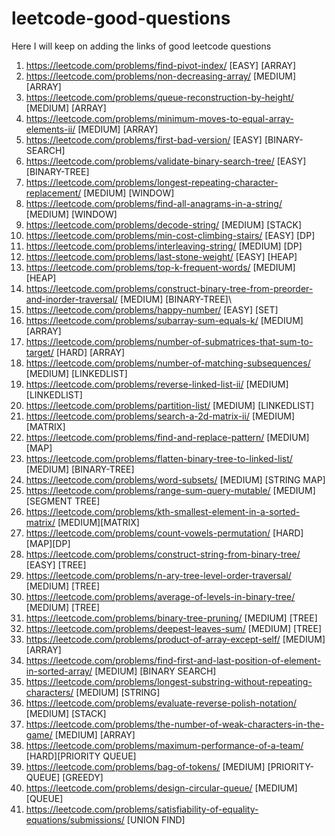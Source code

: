 # leetcode-good-questions
Here I will keep on adding the links of good leetcode questions

1. https://leetcode.com/problems/find-pivot-index/ [EASY] [ARRAY]
2. https://leetcode.com/problems/non-decreasing-array/ [MEDIUM] [ARRAY]
3. https://leetcode.com/problems/queue-reconstruction-by-height/ [MEDIUM] [ARRAY]
4. https://leetcode.com/problems/minimum-moves-to-equal-array-elements-ii/ [MEDIUM] [ARRAY]
5. https://leetcode.com/problems/first-bad-version/ [EASY] [BINARY-SEARCH]
6. https://leetcode.com/problems/validate-binary-search-tree/ [EASY] [BINARY-TREE]
7. https://leetcode.com/problems/longest-repeating-character-replacement/ [MEDIUM] [WINDOW]
8. https://leetcode.com/problems/find-all-anagrams-in-a-string/ [MEDIUM] [WINDOW]
9. https://leetcode.com/problems/decode-string/ [MEDIUM] [STACK]
10. https://leetcode.com/problems/min-cost-climbing-stairs/ [EASY] [DP]
11. https://leetcode.com/problems/interleaving-string/ [MEDIUM] [DP]
12. https://leetcode.com/problems/last-stone-weight/ [EASY] [HEAP]
13. https://leetcode.com/problems/top-k-frequent-words/ [MEDIUM] [HEAP]
14. https://leetcode.com/problems/construct-binary-tree-from-preorder-and-inorder-traversal/ [MEDIUM] [BINARY-TREE]\
15. https://leetcode.com/problems/happy-number/ [EASY] [SET]
16. https://leetcode.com/problems/subarray-sum-equals-k/ [MEDIUM] [ARRAY]
17. https://leetcode.com/problems/number-of-submatrices-that-sum-to-target/ [HARD] [ARRAY]
18. https://leetcode.com/problems/number-of-matching-subsequences/ [MEDIUM] [LINKEDLIST]
19. https://leetcode.com/problems/reverse-linked-list-ii/ [MEDIUM] [LINKEDLIST]
20. https://leetcode.com/problems/partition-list/ [MEDIUM] [LINKEDLIST]
21. https://leetcode.com/problems/search-a-2d-matrix-ii/ [MEDIUM] [MATRIX]
22. https://leetcode.com/problems/find-and-replace-pattern/ [MEDIUM] [MAP]
23. https://leetcode.com/problems/flatten-binary-tree-to-linked-list/ [MEDIUM] [BINARY-TREE]
24. https://leetcode.com/problems/word-subsets/ [MEDIUM] [STRING MAP]
25. https://leetcode.com/problems/range-sum-query-mutable/ [MEDIUM] [SEGMENT TREE]
26. https://leetcode.com/problems/kth-smallest-element-in-a-sorted-matrix/ [MEDIUM][MATRIX]
27. https://leetcode.com/problems/count-vowels-permutation/ [HARD][MAP][DP]
28. https://leetcode.com/problems/construct-string-from-binary-tree/ [EASY] [TREE]
29. https://leetcode.com/problems/n-ary-tree-level-order-traversal/ [MEDIUM] [TREE]
30. https://leetcode.com/problems/average-of-levels-in-binary-tree/ [MEDIUM] [TREE]
31. https://leetcode.com/problems/binary-tree-pruning/ [MEDIUM] [TREE]
32. https://leetcode.com/problems/deepest-leaves-sum/ [MEDIUM] [TREE]
33. https://leetcode.com/problems/product-of-array-except-self/ [MEDIUM] [ARRAY]
34. https://leetcode.com/problems/find-first-and-last-position-of-element-in-sorted-array/ [MEDIUM] [BINARY SEARCH]
35. https://leetcode.com/problems/longest-substring-without-repeating-characters/ [MEDIUM] [STRING]
36. https://leetcode.com/problems/evaluate-reverse-polish-notation/ [MEDIUM] [STACK]
37. https://leetcode.com/problems/the-number-of-weak-characters-in-the-game/ [MEDIUM] [ARRAY]
38. https://leetcode.com/problems/maximum-performance-of-a-team/ [HARD][PRIORITY QUEUE]
39. https://leetcode.com/problems/bag-of-tokens/ [MEDIUM] [PRIORITY-QUEUE] [GREEDY]
40. https://leetcode.com/problems/design-circular-queue/ [MEDIUM] [QUEUE]
41. https://leetcode.com/problems/satisfiability-of-equality-equations/submissions/ [UNION FIND]
